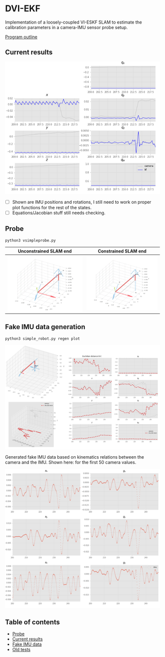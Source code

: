 # DVI-EKF
Implementation of a loosely-coupled VI-ESKF SLAM to estimate
the calibration parameters in a camera-IMU sensor probe setup.

[Program outline](https://www.evernote.com/l/AeQSiL2U6txCWbgNAi1G9mUtWune-gjHNlU/)

## Current results
![](img/kf.png)

- [ ] Shown are IMU positions and rotations, I still need to work on
proper plot functions for the rest of the states.
- [ ] Equations/Jacobian stuff still needs checking.

## Probe
```
python3 vsimpleprobe.py
```
Unconstrained SLAM end | Constrained SLAM end
--- | ---
![](img/probe_uncon.gif) | ![](img/probe_con.gif)

## Fake IMU data generation
```
python3 simple_robot.py regen plot
```
![](img/gen_fake_imu_validation.PNG)

Generated fake IMU data based on kinematics relations between
the camera and the IMU. Shown here: for the first 50 camera values.

![](img/gen_fake_imu.PNG)

## Table of contents
* [Probe](#probe)
* [Current results](#current-results)
* [Fake IMU data](#fake-imu-data-generation)
* [Old tests](/old-tests)
